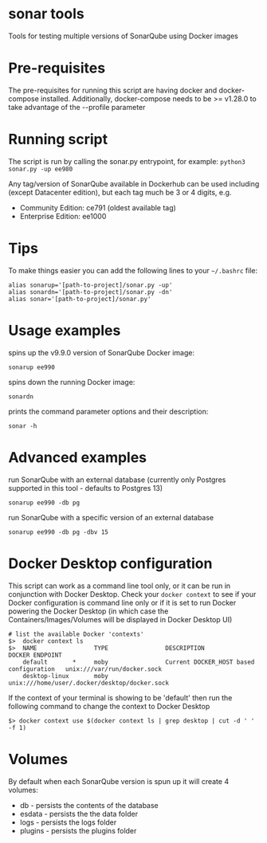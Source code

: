 # sonar tools
Tools for testing multiple versions of SonarQube using Docker images

# Pre-requisites
The pre-requisites for running this script are having docker and docker-compose installed. 
Additionally, docker-compose needs to be >= v1.28.0 to take advantage of the --profile parameter

# Running script
The script is run by calling the sonar.py entrypoint, for example:
`python3 sonar.py -up ee980`

Any tag/version of SonarQube available in Dockerhub can be used including (except Datacenter edition), but each tag much be 3 or 4 digits, e.g.
* Community Edition: ce791 (oldest available tag)
* Enterprise Edition: ee1000

# Tips
To make things easier you can add the following lines to your `~/.bashrc` file:

    alias sonarup='[path-to-project]/sonar.py -up'
    alias sonardn='[path-to-project]/sonar.py -dn'
    alias sonar='[path-to-project]/sonar.py'
    
# Usage examples
spins up the v9.9.0 version of SonarQube Docker image:

    sonarup ee990
    
spins down the running Docker image:

    sonardn
    
prints the command parameter options and their description:    

    sonar -h

# Advanced examples
run SonarQube with an external database (currently only Postgres supported in this tool - defaults to Postgres 13)

    sonarup ee990 -db pg
    
run SonarQube with a specific version of an external database

    sonarup ee990 -db pg -dbv 15
    
# Docker Desktop configuration
This script can work as a command line tool only, or it can be run in conjunction with Docker Desktop. Check your `docker context` to see if your Docker configuration is command line only or if it is set to run Docker powering the Docker Desktop (in which case the Containers/Images/Volumes will be displayed in Docker Desktop UI)

    # list the available Docker 'contexts'
    $>  docker context ls
    $>  NAME                TYPE                DESCRIPTION                               DOCKER ENDPOINT
        default       *     moby                Current DOCKER_HOST based configuration   unix:///var/run/docker.sock          
        desktop-linux       moby                                                          unix:///home/user/.docker/desktop/docker.sock

If the context of your terminal is showing to be 'default' then run the following command to change the context to Docker Desktop

    $> docker context use $(docker context ls | grep desktop | cut -d ' ' -f 1)
    
# Volumes
By default when each SonarQube version is spun up it will create 4 volumes:
* db        - persists the contents of the database
* esdata    - persists the the data folder
* logs      - persists the logs folder
* plugins   - persists the plugins folder
